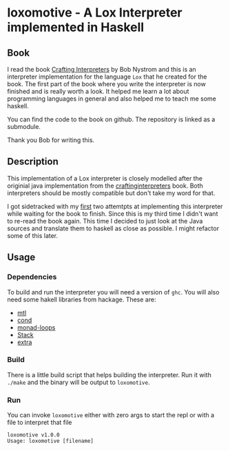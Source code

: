 # loxomotive - A Lox Interpreter implemented in Haskell

## Book

I read the book [Crafting Interpreters](http://www.craftinginterpreters.com/) by
Bob Nystrom and this is an interpreter implementation for the language `Lox`
that he created for the book. The first part of the book where you write the
interpreter is now finished and is really worth a look. It helped me learn a lot
about programming languages in general and also helped me to teach me some
haskell.

You can find the code to the book on github. The repository is linked as a
submodule.

Thank you Bob for writing this.


## Description

This implementation of a Lox interpreter is closely modelled after the
originial java implementation from the
[craftinginterpreters](http://www.craftinginterpreters.com/) book.
Both interpreters should be mostly compatible but don't take my word for that.

I got sidetracked with my [first](https://github.com/ccntrq/plox) two attemtpts
at implementing this interpreter while waiting for the book to finish.
Since this is my third time I didn't want to re-read the book again. This time
I decided to just look at the Java sources and translate them to haskell as
close as possible. I might refactor some of this later.


## Usage

### Dependencies

To build and run the interpreter you will need a version of `ghc`. You will
also need some hakell libraries from hackage. These are:

- [mtl](https://hackage.haskell.org/package/mtl)
- [cond](https://hackage.haskell.org/package/cond)
- [monad-loops](https://hackage.haskell.org/package/monad-loops)
- [Stack](https://hackage.haskell.org/package/Stack)
- [extra](https://hackage.haskell.org/package/extra)

### Build

There is a little build script that helps building the interpreter. Run it with
`./make` and the binary will be output to `loxomotive`.

### Run

You can invoke `loxomotive` either with zero args to start the repl or with a
file to interpret that file

```
loxomotive v1.0.0
Usage: loxomotive [filename]
```
